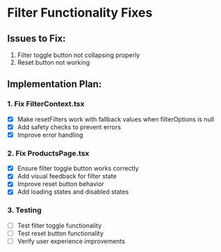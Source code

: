 # Filter Functionality Fixes

## Issues to Fix:
1. Filter toggle button not collapsing properly
2. Reset button not working

## Implementation Plan:

### 1. Fix FilterContext.tsx
- [x] Make resetFilters work with fallback values when filterOptions is null
- [x] Add safety checks to prevent errors
- [x] Improve error handling

### 2. Fix ProductsPage.tsx
- [x] Ensure filter toggle button works correctly
- [x] Add visual feedback for filter state
- [x] Improve reset button behavior
- [x] Add loading states and disabled states

### 3. Testing
- [ ] Test filter toggle functionality
- [ ] Test reset button functionality
- [ ] Verify user experience improvements
